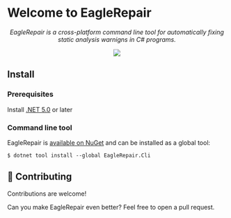 # Welcome to EagleRepair

<p align="center">
    <em>EagleRepair is a cross-platform command line tool for automatically fixing static analysis warnigns in C# programs.</em>
</p>


<p align="center">
   <img src="https://github.com/marodev/EagleRepair/actions/workflows/ci.yml/badge.svg" />
</p>

## Install

### Prerequisites
Install [.NET 5.0](https://dotnet.microsoft.com/download/dotnet/5.0) or later

### Command line tool
EagleRepair is [available on NuGet](https://www.nuget.org/packages/EagleRepair.Cli) and can be installed as a global tool:
```
$ dotnet tool install --global EagleRepair.Cli
```

## 🤝 Contributing

Contributions are welcome!

Can you make EagleRepair even better? Feel free to open a pull request.
